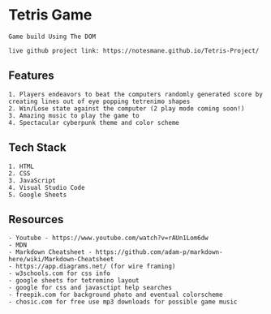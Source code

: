 
<h1>Tetris Game </h1>

    Game build Using The DOM

    live github project link: https://notesmane.github.io/Tetris-Project/

## Features
    1. Players endeavors to beat the computers randomly generated score by creating lines out of eye popping tetrenimo shapes
    2. Win/Lose state against the computer (2 play mode coming soon!)
    3. Amazing music to play the game to
    4. Spectacular cyberpunk theme and color scheme

## Tech Stack
    1. HTML
    2. CSS
    3. JavaScript
    4. Visual Studio Code
    5. Google Sheets

## Resources

    - Youtube - https://www.youtube.com/watch?v=rAUn1Lom6dw
    - MDN
    - Markdown Cheatsheet - https://github.com/adam-p/markdown-here/wiki/Markdown-Cheatsheet
    - https://app.diagrams.net/ (for wire framing)
    - w3schools.com for css info
    - google sheets for tetremino layout
    - google for css and javasctipt help searches
    - freepik.com for background photo and eventual colorscheme
    - chosic.com for free use mp3 downloads for possible game music

